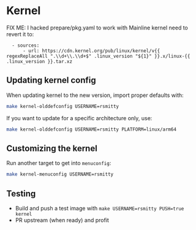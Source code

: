 # Kernel
FIX ME: I hacked prepare/pkg.yaml to work with Mainline kernel need to revert it to:
```
  - sources:
      - url: https://cdn.kernel.org/pub/linux/kernel/v{{ regexReplaceAll ".\\d+\\.\\d+$" .linux_version "${1}" }}.x/linux-{{ .linux_version }}.tar.xz
```
## Updating kernel config

When updating kernel to the new version, import proper defaults with:

```sh
make kernel-olddefconfig USERNAME=rsmitty
```

If you want to update for a specific architecture only, use:

```sh
make kernel-olddefconfig USERNAME=rsmitty PLATFORM=linux/arm64
```

## Customizing the kernel

Run another target to get into `menuconfig`:

```sh
make kernel-menuconfig USERNAME=rsmitty
```

## Testing

- Build and push a test image with `make USERNAME=rsmitty PUSH=true kernel`
- PR upstream (when ready) and profit
